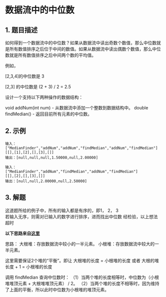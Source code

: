 # 数据流中的中位数

## 1. 题目描述
如何得到一个数据流中的中位数？如果从数据流中读出奇数个数值，那么中位数就是所有数值排序之后位于中间的数值。如果从数据流中读出偶数个数值，那么中位数就是所有数值排序之后中间两个数的平均值。

例如，

[2,3,4]的中位数是 3

[2,3] 的中位数是 (2 + 3) / 2 = 2.5

设计一个支持以下两种操作的数据结构：

void addNum(int num) - 从数据流中添加一个整数到数据结构中。
double findMedian() - 返回目前所有元素的中位数。

## 2. 示例
```
输入：
["MedianFinder","addNum","addNum","findMedian","addNum","findMedian"]
[[],[1],[2],[],[3],[]]
输出：[null,null,null,1.50000,null,2.00000]
```

```
输入：
["MedianFinder","addNum","findMedian","addNum","findMedian"]
[[],[2],[],[3],[]]
输出：[null,null,2.00000,null,2.50000]
```

## 3. 解题
这道题所给的例子中，所有的输入都是有序的，即1， 2， 3  
若输入无序，则需对已输入的数字进行排序，进而找出中位数
经检验，以上想法超时

**以下思路来自[这里](https://leetcode-cn.com/problems/shu-ju-liu-zhong-de-zhong-wei-shu-lcof/solution/shou-si-da-xiao-gen-dui-by-treehuang/)**

思路：
大根堆：存放数据流中较小的一半元素。
小根堆：存放数据流中较大的一半元素。

这里需要保证2个堆的“平衡”。即让 大根堆的长度 = 小根堆的长度 或者 大根的堆长度 + 1 = 小根堆的长度

调用 findMedian 查询中位数时：
（1）当两个堆的长度相等时，中位数为（小根堆堆顶元素 + 大根堆堆顶元素） / 2。
（2）当两个堆的长度不相等时，因为维持了上面的平衡，所以此时中位数为小根堆的堆顶元素。

